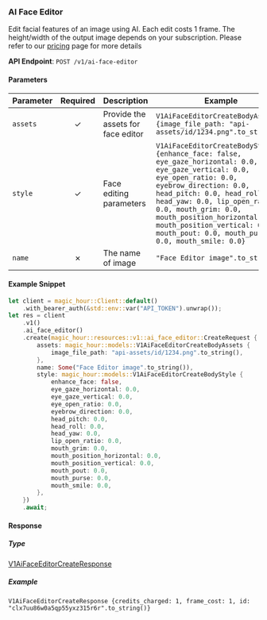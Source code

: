 
### AI Face Editor <a name="create"></a>

Edit facial features of an image using AI. Each edit costs 1 frame. The height/width of the output image depends on your subscription. Please refer to our [pricing](/pricing) page for more details

**API Endpoint**: `POST /v1/ai-face-editor`

#### Parameters

| Parameter | Required | Description | Example |
|-----------|:--------:|-------------|--------|
| `assets` | ✓ | Provide the assets for face editor | `V1AiFaceEditorCreateBodyAssets {image_file_path: "api-assets/id/1234.png".to_string()}` |
| `style` | ✓ | Face editing parameters | `V1AiFaceEditorCreateBodyStyle {enhance_face: false, eye_gaze_horizontal: 0.0, eye_gaze_vertical: 0.0, eye_open_ratio: 0.0, eyebrow_direction: 0.0, head_pitch: 0.0, head_roll: 0.0, head_yaw: 0.0, lip_open_ratio: 0.0, mouth_grim: 0.0, mouth_position_horizontal: 0.0, mouth_position_vertical: 0.0, mouth_pout: 0.0, mouth_purse: 0.0, mouth_smile: 0.0}` |
| `name` | ✗ | The name of image | `"Face Editor image".to_string()` |

#### Example Snippet

```rust
let client = magic_hour::Client::default()
    .with_bearer_auth(&std::env::var("API_TOKEN").unwrap());
let res = client
    .v1()
    .ai_face_editor()
    .create(magic_hour::resources::v1::ai_face_editor::CreateRequest {
        assets: magic_hour::models::V1AiFaceEditorCreateBodyAssets {
            image_file_path: "api-assets/id/1234.png".to_string(),
        },
        name: Some("Face Editor image".to_string()),
        style: magic_hour::models::V1AiFaceEditorCreateBodyStyle {
            enhance_face: false,
            eye_gaze_horizontal: 0.0,
            eye_gaze_vertical: 0.0,
            eye_open_ratio: 0.0,
            eyebrow_direction: 0.0,
            head_pitch: 0.0,
            head_roll: 0.0,
            head_yaw: 0.0,
            lip_open_ratio: 0.0,
            mouth_grim: 0.0,
            mouth_position_horizontal: 0.0,
            mouth_position_vertical: 0.0,
            mouth_pout: 0.0,
            mouth_purse: 0.0,
            mouth_smile: 0.0,
        },
    })
    .await;
```

#### Response

##### Type
[V1AiFaceEditorCreateResponse](/src/models/v1_ai_face_editor_create_response.rs)

##### Example
`V1AiFaceEditorCreateResponse {credits_charged: 1, frame_cost: 1, id: "clx7uu86w0a5qp55yxz315r6r".to_string()}`
